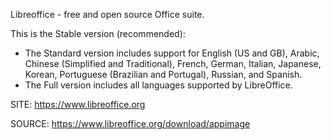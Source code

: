 
 Libreoffice - free and open source Office suite.
 
 This is the Stable version (recommended):
 
  - The Standard version includes support for English (US and GB),
    Arabic, Chinese (Simplified and Traditional), French, German,
    Italian, Japanese, Korean, Portuguese (Brazilian and Portugal),
    Russian, and Spanish.
  - The Full version includes all languages supported by LibreOffice.
 
 SITE: https://www.libreoffice.org

 SOURCE: https://www.libreoffice.org/download/appimage
